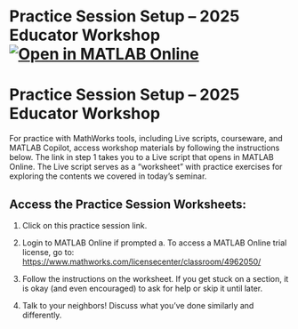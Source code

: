 # Practice Session Setup – 2025 Educator Workshop [![Open in MATLAB Online](https://www.mathworks.com/images/responsive/global/open-in-matlab-online.svg)](https://matlab.mathworks.com/open/github/v1?repo=drLKeen/2025EducatorWorkshop&file=https://github.com/drLKeen/2025EducatorWorkshop/)

# Practice Session Setup – 2025 Educator Workshop
For practice with MathWorks tools, including Live scripts, courseware, and MATLAB Copilot, access workshop materials by following the instructions below. The link in step 1 takes you to a Live script that opens in MATLAB Online. The Live script serves as a “worksheet” with practice exercises for exploring the contents we covered in today’s seminar.

## Access the Practice Session Worksheets:
1.	Click on this practice session link.

2.	Login to MATLAB Online if prompted
a.	To access a MATLAB Online trial license, go to:
https://www.mathworks.com/licensecenter/classroom/4962050/

3.	Follow the instructions on the worksheet. If you get stuck on a section, it is okay (and even encouraged) to ask for help or skip it until later.

4.	Talk to your neighbors! Discuss what you’ve done similarly and differently. 
